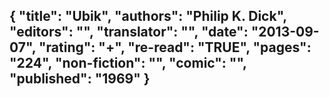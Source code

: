 {
 "title": "Ubik",
 "authors": "Philip K. Dick",
 "editors": "",
 "translator": "",
 "date": "2013-09-07",
 "rating": "+",
 "re-read": "TRUE",
 "pages": "224",
 "non-fiction": "",
 "comic": "",
 "published": "1969"
}
---


